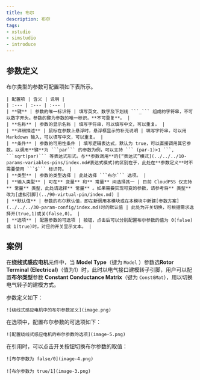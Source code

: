 ```yaml
---
title: 布尔
description: 布尔
tags:
- xstudio
- simstudio
- introduce
---
```


## 参数定义

布尔类型的参数可配置项如下表所示。

    | 配置项 | 含义 | 说明 |
    | :--- | :--- | :--- | 
    | **键** | 参数的唯一标识符 | 填写英文、数字及下划线 ```_``` 组成的字符串，不可以数字开头。参数的键为参数的唯一标识，**不可重复**。 | 
    | **名称** | 参数的显示名称 | 填写字符串，可以填写中文，可以重复。 | 
    | **详细描述** | 鼠标在参数上悬浮时，悬浮框显示的补充说明 | 填写字符串，可以用Markdown 输入，可以填写中文，可以重复。 |
    | **条件** | 参数的可用性条件 | 填写逻辑表达式，默认为 true，可以直接调用其它参数。以调用**键**为 ```par``` 的参数为例，可以支持 ``` (par-1)>1 ```, ```sqrt(par)``` 等表达式形式。与**参数调用**的[“表达式”模式](../../../10-params-variables-pins/index.md#表达式模式)的区别在于，此处在**参数定义**时不需要使用 ```$``` 标识符。 |
    | **类型** | 参数的类型选择 | 此处选择 ```布尔``` 选项。 |
    | **输入类型** | 可在** 变量** 和** 常量** 间选择其一 | 目前 CloudPSS 仅支持** 常量** 类型，此处请选择** 常量** 。如果需要实现可变的参数，请参考将** 类型** 改为[虚拟引脚](../90-virtual-pin/index.md) |
    | **默认值** | 参数的布尔默认值，即在新调用本模块或在本模块中新建[参数方案](../../../30-param-config/index.md)时的默认值 | 此处为开关切换，可根据需求选择开(true,1)或关(false,0)。 |
    | **选项** | 配置参数的可选项 | 按钮，点击后可以分别配置布尔参数的值为 0(false)或 1(true)时，对应的开关显示文本。 |


## 案例

在**绕线式感应电机**元件中，当 **Model Type**（键为 ```Model``` ）参数选**Rotor Terminal (Electrical)**（值为1）时，此时以电气接口建模转子引脚，用户可以配置**布尔类型**参数 **Constant Conductance Matrix**（键为 ```ConstGMat```），用以切换电气转子的建模方式。

参数定义如下：

    ![绕线式感应电机中的布尔参数定义](image.png)

在选项中，配置布尔参数的可选项如下：

    ![配置绕线式感应电机的布尔参数的选项](image-5.png)

在引用时，可以点击开关按钮切换布尔参数的取值：

    ![布尔参数为 false/0](image-4.png)

    ![布尔参数为 true/1](image-3.png)

